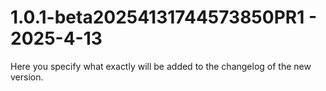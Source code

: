 # 1.0.1-beta20254131744573850PR1 - 2025-4-13

Here you specify what exactly will be added to the changelog of the new version.


